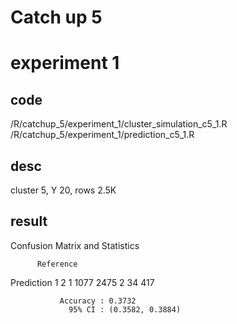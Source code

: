 # Catch up 5

# experiment 1

## code 
/R/catchup_5/experiment_1/cluster_simulation_c5_1.R
/R/catchup_5/experiment_1/prediction_c5_1.R

## desc
cluster 5, Y 20, rows 2.5K

## result
Confusion Matrix and Statistics

          Reference
Prediction    1    2
         1 1077 2475
         2   34  417
                                          
               Accuracy : 0.3732          
                 95% CI : (0.3582, 0.3884)